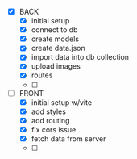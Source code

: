 - [x] BACK
  - [x] initial setup
  - [x] connect to db
  - [x] create models
  - [x] create data.json
  - [x] import data into db collection
  - [x] upload images
  - [x] routes
  - [ ]

- [ ] FRONT
  - [x] initial setup w/vite
  - [x] add styles
  - [x] add routing
  - [x] fix cors issue
  - [x] fetch data from server
  - [ ]

